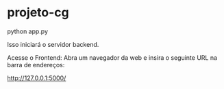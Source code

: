 # projeto-cg


python app.py

Isso iniciará o servidor backend.

Acesse o Frontend: Abra um navegador da web e insira o seguinte URL na barra de endereços:

http://127.0.0.1:5000/

